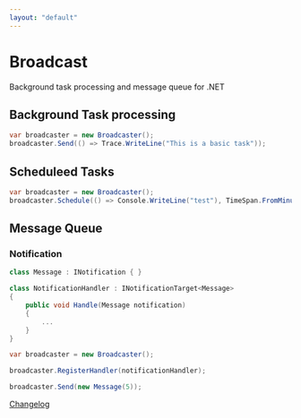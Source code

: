 ```yaml
---
layout: "default"
---
```

# Broadcast

Background task processing and message queue for .NET

## Background Task processing
```csharp
var broadcaster = new Broadcaster();
broadcaster.Send(() => Trace.WriteLine("This is a basic task"));
```

## Scheduleed Tasks
```csharp
var broadcaster = new Broadcaster();
broadcaster.Schedule(() => Console.WriteLine("test"), TimeSpan.FromMinutes(1));
```

## Message Queue
### Notification
```csharp
class Message : INotification { }

class NotificationHandler : INotificationTarget<Message>
{
    public void Handle(Message notification)
    {
        ...
    }
}

var broadcaster = new Broadcaster();

broadcaster.RegisterHandler(notificationHandler);

broadcaster.Send(new Message(5));
```


[Changelog](changelog)
